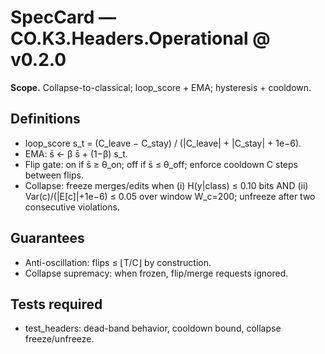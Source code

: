# SpecCard — CO.K3.Headers.Operational @ v0.2.0

**Scope.** Collapse-to-classical; loop_score + EMA; hysteresis + cooldown.

## Definitions
- loop_score s_t = (C_leave − C_stay) / (|C_leave| + |C_stay| + 1e−6).
- EMA: s̄ ← β s̄ + (1−β) s_t.
- Flip gate: on if s̄ ≥ θ_on; off if s̄ ≤ θ_off; enforce cooldown C steps between flips.
- Collapse: freeze merges/edits when (i) H(y|class) ≤ 0.10 bits AND (ii) Var(c)/(|E[c]|+1e−6) ≤ 0.05 over window W_c=200; unfreeze after two consecutive violations.

## Guarantees
- Anti-oscillation: flips ≤ ⌊T/C⌋ by construction.
- Collapse supremacy: when frozen, flip/merge requests ignored.

## Tests required
- test_headers: dead-band behavior, cooldown bound, collapse freeze/unfreeze.
